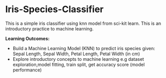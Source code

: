 # Iris-Species-Classifier  
This is a simple iris classifier using knn model from sci-kit learn. This is an introductory practice to machine learning.  
  
**Learning Outcomes:**
- Build a Machine Learning Model (KNN) to predict iris species given: Sepal Length, Sepal Width, Petal Length, Petal Width (in cm)
- Explore introductory concepts to machine learning e.g dataset exploration,model fitting, train split, get accuracy score (model performance) 
